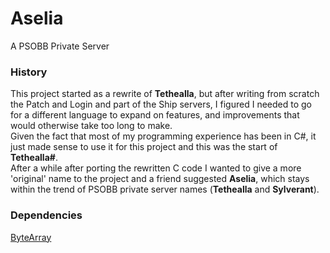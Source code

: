 # Aselia

A PSOBB Private Server  

### History
This project started as a rewrite of **Tethealla**, but after writing from scratch the Patch and Login and part of the Ship servers, I figured I needed to go for a different language to expand on features, and improvements that would otherwise take too long to make.  
Given the fact that most of my programming experience has been in C#, it just made sense to use it for this project and this was the start of **Tethealla#**.  
After a while after porting the rewritten C code I wanted to give a more 'original' name to the project and a friend suggested **Aselia**, which stays within the trend of PSOBB private server names (**Tethealla** and **Sylverant**).  

### Dependencies
[ByteArray](https://github.com/Solybum/Libraries/tree/master/ByteArray)
